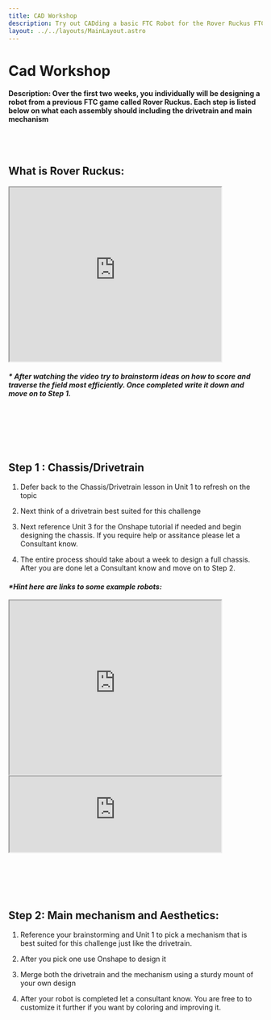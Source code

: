 ```yaml
---
title: CAD Workshop
description: Try out CADding a basic FTC Robot for the Rover Ruckus FTC Challenge.
layout: ../../layouts/MainLayout.astro
---
```


#  Cad Workshop
#### Description: Over the first two weeks, you individually will be designing a robot from a previous FTC game called Rover Ruckus. Each step is listed below on what each assembly should including the drivetrain and main mechanism

<br></br>


## What is Rover Ruckus: 
<iframe width="420" height="345" src="https://www.youtube.com/embed/rR4gR4l2XA8">
</iframe>
 <h5> * After watching the video try to brainstorm ideas on how to score and traverse the field most efficiently. Once completed write it down and move on to Step 1. </54>

<br></br>

<br></br>


## Step  1  : Chassis/Drivetrain
 1. Defer back to the Chassis/Drivetrain lesson in Unit 1 to refresh on the topic 
 2. Next think of a drivetrain best suited for this challenge

 3. Next reference Unit 3 for the Onshape tutorial if needed and begin designing the chassis. If you require help or assitance please let a Consultant know.

 4. The entire process should take about a week to design a full chassis. After you are done let a Consultant know and move on to Step 2.

  <h5> *Hint here are links to some example robots:    
  <br></br>
           
 <iframe width="420" height="345" src="https://www.youtube.com/embed/0wyBlRLxczk"> </iframe>
 <iframe width="420 height="345" src="https://www.youtube.com/embed/i1zqBJrLl-0">  </iframe>

<br></br>
<br></br>

## Step 2: Main mechanism and Aesthetics:
 1. Reference your brainstorming and Unit 1 to pick a mechanism that is best suited for this challenge just like the drivetrain.
 2. After you pick one use Onshape to design it 

 3. Merge both the drivetrain and the mechanism  using a sturdy mount of your own design

 4. After your robot is completed let a consultant know. You are free to to customize it further if you want by coloring and improving it.




 